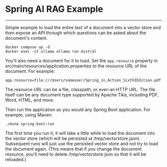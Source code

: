 # Spring AI RAG Example
---
Simple example to load the entire text of a document into a vector store and 
then expose an API through which questions can be asked about the document's 
content.

```
docker compose up -d
docker exec -it ollama ollama run mistral
```

You'll also need a document for it to load. Set the `app.resource` property 
in src/main/resources/application.properties to the resource URL of the
document. For example:

```
app.resource=file:///Users/someuser/Spring_in_Action_SixthIEdition.pdf
```

The resource URL can be a file, classpath, or even an HTTP URL. The file
itself can be any document type supported by Apache Tika, including PDF,
Word, HTML, and more.

Then run the application as you would any Spring Boot application. For
example, using Maven:

```
./mvnw spring-boot:run
```

The first time you run it, it will take a little while to load the document into
the vector store (which will be persisted at /tmp/vectorstore.json). Subsequent
runs will just use the persisted vector store and not try to load the document again.
(This means that if you change the document resource, you'll need to delete
/tmp/vectorstore.json so that it will be reloaded.)